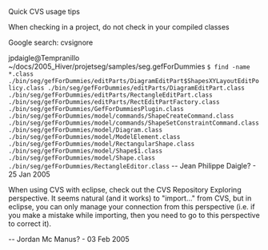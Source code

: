 Quick CVS usage tips

When checking in a project, do not check in your compiled classes

Google search: cvsignore

jpdaigle@Tempranillo ~/docs/2005_Hiver/projetseg/samples/seg.gefForDummies
``
$ find -name *.class
./bin/seg/gefForDummies/editParts/DiagramEditPart$ShapesXYLayoutEditPolicy.class
./bin/seg/gefForDummies/editParts/DiagramEditPart.class
./bin/seg/gefForDummies/editParts/RectangleEditPart.class
./bin/seg/gefForDummies/editParts/RectEditPartFactory.class
./bin/seg/gefForDummies/GefForDummiesPlugin.class
./bin/seg/gefForDummies/model/commands/ShapeCreateCommand.class
./bin/seg/gefForDummies/model/commands/ShapeSetConstraintCommand.class
./bin/seg/gefForDummies/model/Diagram.class
./bin/seg/gefForDummies/model/ModelElement.class
./bin/seg/gefForDummies/model/RectangularShape.class
./bin/seg/gefForDummies/model/Shape$1.class
./bin/seg/gefForDummies/model/Shape.class
./bin/seg/gefForDummies/RectangleEditor.class
``
-- Jean Philippe Daigle? - 25 Jan 2005

When using CVS with eclipse, check out the CVS Repository Exploring perspective. It seems natural (and it works) to "import..." from CVS, but in eclipse, you can only manage your connection from this perspective (i.e. if you make a mistake while importing, then you need to go to this perspective to correct it).

-- Jordan Mc Manus? - 03 Feb 2005 
